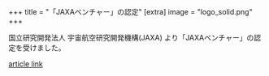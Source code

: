 +++
title = "「JAXAベンチャー」の認定"
[extra]
image = "logo_solid.png"
+++

国立研究開発法人 宇宙航空研究開発機構(JAXA) より「JAXAベンチャー」の認定を受けました。

[article link](http://aerospacebiz.jaxa.jp/venture/)
